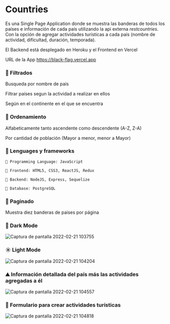 # Countries

Es una Single Page Application donde se muestra las banderas de todos los países e información de cada país utilizando la api externa *restcountries*.
Con la opción de agregar actividades turísticas a cada país (nombre de actividad, dificultad, duración, temporada).

El Backend está desplegado en Heroku y el Frontend en Vercel
   
   URL de la App https://black-flag.vercel.app

### 🍕 Filtrados
Busqueda por nombre de país

Filtrar países segun la actividad a realizar en ellos

Según en el continente en el que se encuentra

### 🍟 Ordenamiento
Alfabeticamente tanto ascendente como descendente (A-Z, Z-A)

Por cantidad de población (Mayor a menor, menor a Mayor)

### 🥑 Lenguages y frameworks
    🍬 Programming Language: JavaScript

    🍬 Frontend: HTML5, CSS3, ReactJS, Redux

    🍬 Backend: NodeJS, Express, Sequelize

    🍬 Database: PostgreSQL
    

### 🥨 Paginado
Muestra diez banderas de paises por página
    
### 🌙 Dark Mode
![Captura de pantalla 2022-02-21 103755](https://user-images.githubusercontent.com/91910994/154965969-91f48ee4-277a-4a3b-b5ba-85616257a090.png)

### ☀️ Light Mode
![Captura de pantalla 2022-02-21 104204](https://user-images.githubusercontent.com/91910994/154966447-4210d536-9feb-44b0-9403-5a277ee2814e.png)

### ⛰️ Información detallada del país más las actividades agregadas a él

![Captura de pantalla 2022-02-21 104557](https://user-images.githubusercontent.com/91910994/154967239-35a828dc-ea23-4d92-ac90-b973d731c60a.png)

### 🤿 Formulario para crear actividades turísticas

![Captura de pantalla 2022-02-21 104818](https://user-images.githubusercontent.com/91910994/154967675-fce2cfac-8a11-4f2b-aec3-507bddd328b4.png)




